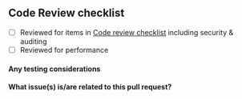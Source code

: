 ## Code Review checklist

- [ ] Reviewed for items in [Code review checklist](https://github.com/LiaisonTechnologies/dm/wiki/Code-Review-Checklist) including security & auditing
- [ ] Reviewed for performance

#### Any testing considerations

#### What issue(s) is/are related to this pull request?

